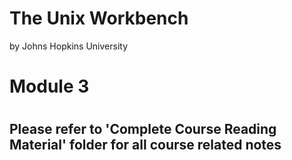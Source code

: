 The Unix Workbench
==================

by Johns Hopkins University

# Module 3

#
## Please refer to 'Complete Course Reading Material' folder for all course related notes